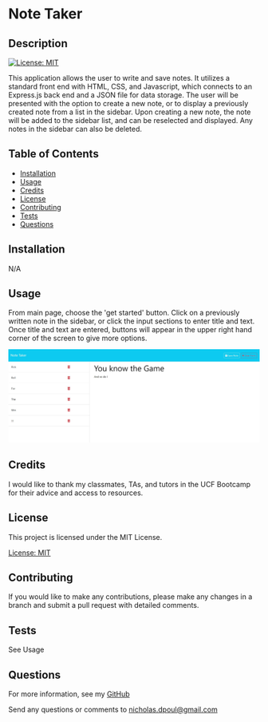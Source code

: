 # Note Taker
  ## Description
  [![License: MIT](https://img.shields.io/badge/License-MIT-yellow.svg)](https://opensource.org/licenses/MIT)

  This application allows the user to write and save notes. It utilizes a standard front end with HTML, CSS, and Javascript, which connects to an Express.js back end and a JSON file for data storage. The user will be presented with the option to create a new note, or to display a previously created note from a list in the sidebar. Upon creating a new note, the note will be added to the sidebar list, and can be reselected and displayed. Any notes in the sidebar can also be deleted.

  ## Table of Contents

  * [Installation](#installation)
  * [Usage](#usage)
  * [Credits](#credits)
  * [License](#license)
  * [Contributing](#contributing)
  * [Tests](#tests)
  * [Questions](#questions)

  ## Installation

  N/A

  ## Usage

From main page, choose the 'get started' button. Click on a previously written note in the sidebar, or click the input sections to enter title and text. Once title and text are entered, buttons will appear in the upper right hand corner of the screen to give more options.

  ![Alt text](./public/assets/Screenshot%20.jpg)

  ## Credits

  I would like to thank my classmates, TAs, and tutors in the UCF Bootcamp for their advice and access to resources. 

  ## License

  
  This project is licensed under the MIT License.

  [License: MIT](https://opensource.org/licenses/MIT)

  ## Contributing

  If you would like to make any contributions, please make any changes in a branch and submit a pull request with detailed comments.

  ## Tests

  See Usage 

  ## Questions

  For more information, see my [GitHub](https://github.com/42Salokin)

  Send any questions or comments to nicholas.dpoul@gmail.com
